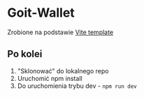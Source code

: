 # Goit-Wallet
Zrobione na podstawie  [Vite template](https://github.com/MateuszCharysz/Vite-Template-React-Github)
## Po kolei
1. "Sklonować" do lokalnego repo
2. Uruchomić npm install
3. Do uruchomienia trybu dev - `npm run dev`

